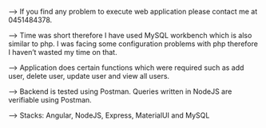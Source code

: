 —> If you find any problem to execute web application please contact me at 0451484378.

—> Time was short therefore I have used MySQL workbench which is also similar to php. I was facing some configuration problems with php therefore I haven’t wasted my time on that.

—> Application does certain functions which were required such as add user, delete user, update user and view all users.

—> Backend is tested using Postman. Queries written in NodeJS are verifiable using Postman.

—> Stacks: Angular, NodeJS, Express, MaterialUI and MySQL
